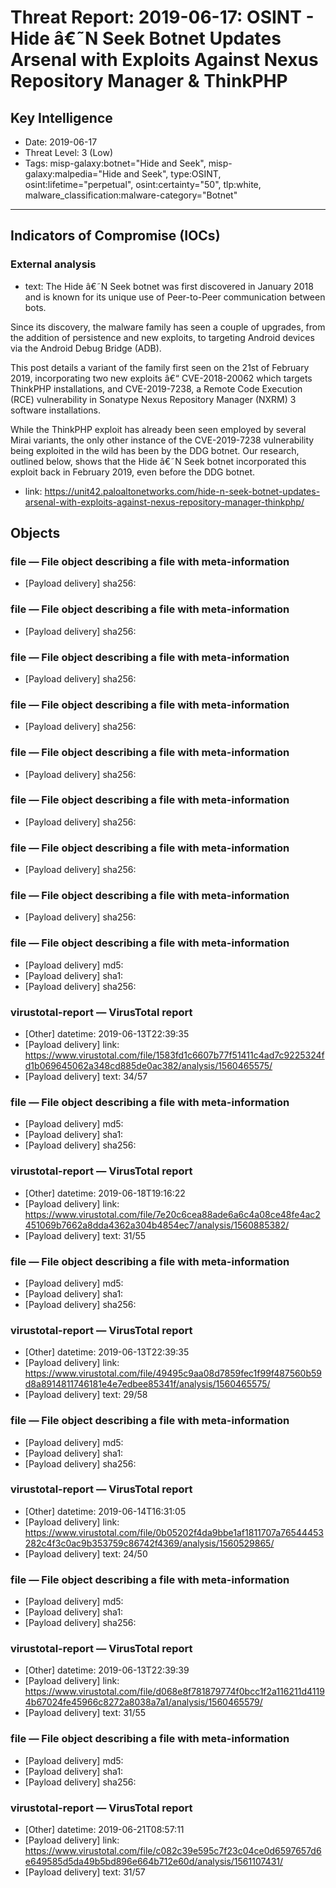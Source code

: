 # Threat Report: 2019-06-17: OSINT - Hide â€˜N Seek Botnet Updates Arsenal with Exploits Against Nexus Repository Manager & ThinkPHP


## Key Intelligence
* Date: 2019-06-17
* Threat Level: 3 (Low)
* Tags: misp-galaxy:botnet="Hide and Seek", misp-galaxy:malpedia="Hide and Seek", type:OSINT, osint:lifetime="perpetual", osint:certainty="50", tlp:white, 	malware_classification:malware-category="Botnet"

---

## Indicators of Compromise (IOCs)
### External analysis
* text: The Hide â€˜N Seek botnet was first discovered in January 2018 and is known for its unique use of Peer-to-Peer communication between bots.

Since its discovery, the malware family has seen a couple of upgrades, from the addition of persistence and new exploits, to targeting Android devices via the Android Debug Bridge (ADB).

This post details a variant of the family first seen on the 21st of February 2019, incorporating two new exploits â€“ CVE-2018-20062 which targets ThinkPHP installations, and CVE-2019-7238, a Remote Code Execution (RCE) vulnerability in Sonatype Nexus Repository Manager (NXRM) 3 software installations.

While the ThinkPHP exploit has already been seen employed by several Mirai variants, the only other instance of the CVE-2019-7238 vulnerability being exploited in the wild has been by the DDG botnet. Our research, outlined below, shows that the Hide â€˜N Seek botnet incorporated this exploit back in February 2019, even before the DDG botnet.
* link: https://unit42.paloaltonetworks.com/hide-n-seek-botnet-updates-arsenal-with-exploits-against-nexus-repository-manager-thinkphp/

## Objects
### file — File object describing a file with meta-information
* [Payload delivery] sha256: <sha256>

### file — File object describing a file with meta-information
* [Payload delivery] sha256: <sha256>

### file — File object describing a file with meta-information
* [Payload delivery] sha256: <sha256>

### file — File object describing a file with meta-information
* [Payload delivery] sha256: <sha256>

### file — File object describing a file with meta-information
* [Payload delivery] sha256: <sha256>

### file — File object describing a file with meta-information
* [Payload delivery] sha256: <sha256>

### file — File object describing a file with meta-information
* [Payload delivery] sha256: <sha256>

### file — File object describing a file with meta-information
* [Payload delivery] sha256: <sha256>

### file — File object describing a file with meta-information
* [Payload delivery] md5: <md5>
* [Payload delivery] sha1: <sha1>
* [Payload delivery] sha256: <sha256>

### virustotal-report — VirusTotal report
* [Other] datetime: 2019-06-13T22:39:35
* [Payload delivery] link: https://www.virustotal.com/file/1583fd1c6607b77f51411c4ad7c9225324fd1b069645062a348cd885de0ac382/analysis/1560465575/
* [Payload delivery] text: 34/57

### file — File object describing a file with meta-information
* [Payload delivery] md5: <md5>
* [Payload delivery] sha1: <sha1>
* [Payload delivery] sha256: <sha256>

### virustotal-report — VirusTotal report
* [Other] datetime: 2019-06-18T19:16:22
* [Payload delivery] link: https://www.virustotal.com/file/7e20c6cea88ade6a6c4a08ce48fe4ac2451069b7662a8dda4362a304b4854ec7/analysis/1560885382/
* [Payload delivery] text: 31/55

### file — File object describing a file with meta-information
* [Payload delivery] md5: <md5>
* [Payload delivery] sha1: <sha1>
* [Payload delivery] sha256: <sha256>

### virustotal-report — VirusTotal report
* [Other] datetime: 2019-06-13T22:39:35
* [Payload delivery] link: https://www.virustotal.com/file/49495c9aa08d7859fec1f99f487560b59d8a8914811746181e4e7edbee85341f/analysis/1560465575/
* [Payload delivery] text: 29/58

### file — File object describing a file with meta-information
* [Payload delivery] md5: <md5>
* [Payload delivery] sha1: <sha1>
* [Payload delivery] sha256: <sha256>

### virustotal-report — VirusTotal report
* [Other] datetime: 2019-06-14T16:31:05
* [Payload delivery] link: https://www.virustotal.com/file/0b05202f4da9bbe1af1811707a76544453282c4f3c0ac9b353759c86742f4369/analysis/1560529865/
* [Payload delivery] text: 24/50

### file — File object describing a file with meta-information
* [Payload delivery] md5: <md5>
* [Payload delivery] sha1: <sha1>
* [Payload delivery] sha256: <sha256>

### virustotal-report — VirusTotal report
* [Other] datetime: 2019-06-13T22:39:39
* [Payload delivery] link: https://www.virustotal.com/file/d068e8f781879774f0bcc1f2a116211d41194b67024fe45966c8272a8038a7a1/analysis/1560465579/
* [Payload delivery] text: 31/55

### file — File object describing a file with meta-information
* [Payload delivery] md5: <md5>
* [Payload delivery] sha1: <sha1>
* [Payload delivery] sha256: <sha256>

### virustotal-report — VirusTotal report
* [Other] datetime: 2019-06-21T08:57:11
* [Payload delivery] link: https://www.virustotal.com/file/c082c39e595c7f23c04ce0d6597657d6e649585d5da49b5bd896e664b712e60d/analysis/1561107431/
* [Payload delivery] text: 31/57
